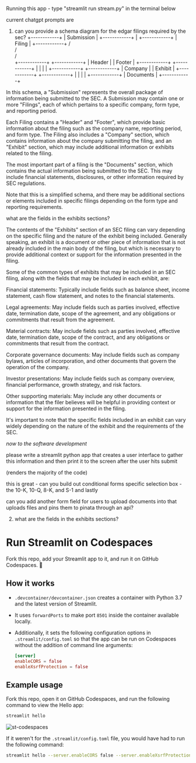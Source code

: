 Running this app - type 
"streamlit run stream.py" in the terminal below

current chatgpt prompts are

1) can you provide a schema diagram for the edgar filings required by the sec?
                       +------------+
                       | Submission |
                       +------------+
                              |
                     +------------+
                     |  Filing    |
                     +------------+
                           /   \
                          /     \
                         /       \
               +------------+ +------------+
               |   Header   | |   Footer   |
               +------------+ +------------+
                     |             |
                     |             |
               +------------+ +------------+
               |   Company  | |   Exhibit  |
               +------------+ +------------+
                     |             |
                     |             |
               +------------+
               |  Documents |
               +------------+

In this schema, a "Submission" represents the overall package of information being submitted to the SEC. A Submission may contain one or more "Filings", each of which pertains to a specific company, form type, and reporting period.

Each Filing contains a "Header" and "Footer", which provide basic information about the filing such as the company name, reporting period, and form type. The Filing also includes a "Company" section, which contains information about the company submitting the filing, and an "Exhibit" section, which may include additional information or exhibits related to the filing.

The most important part of a filing is the "Documents" section, which contains the actual information being submitted to the SEC. This may include financial statements, disclosures, or other information required by SEC regulations.

Note that this is a simplified schema, and there may be additional sections or elements included in specific filings depending on the form type and reporting requirements.

what are the fields in the exhibits sections?

The contents of the "Exhibits" section of an SEC filing can vary depending on the specific filing and the nature of the exhibit being included. Generally speaking, an exhibit is a document or other piece of information that is not already included in the main body of the filing, but which is necessary to provide additional context or support for the information presented in the filing.

Some of the common types of exhibits that may be included in an SEC filing, along with the fields that may be included in each exhibit, are:

Financial statements: Typically include fields such as balance sheet, income statement, cash flow statement, and notes to the financial statements.

Legal agreements: May include fields such as parties involved, effective date, termination date, scope of the agreement, and any obligations or commitments that result from the agreement.

Material contracts: May include fields such as parties involved, effective date, termination date, scope of the contract, and any obligations or commitments that result from the contract.

Corporate governance documents: May include fields such as company bylaws, articles of incorporation, and other documents that govern the operation of the company.

Investor presentations: May include fields such as company overview, financial performance, growth strategy, and risk factors.

Other supporting materials: May include any other documents or information that the filer believes will be helpful in providing context or support for the information presented in the filing.

It's important to note that the specific fields included in an exhibit can vary widely depending on the nature of the exhibit and the requirements of the SEC.

*now to the software development*

please write a streamlit python app that creates a user interface to gather this information and then print it to the screen after the user hits submit 

(renders the majority of the code)

 this is great - can you build out conditional forms specific selection box - the 10-K, 10-Q, 8-K, and S-1
and lastly

can you add another form field for users to upload documents into that uploads files and pins them to pinata through an api?



2) what are the fields in the exhibits sections?


# Run Streamlit on Codespaces

Fork this repo, add your Streamlit app to it, and run it on GitHub Codespaces. :balloon:

## How it works

- `.devcontainer/devcontainer.json` creates a container with Python 3.7 and the latest version of Streamlit.
- It uses `forwardPorts` to make port `8501` inside the container available locally.
- Additionally, it sets the following configuration options in `.streamlit/config.toml` so that the app can be run on Codespaces without the addition of command line arguments:

    ```toml
    [server]
    enableCORS = false
    enableXsrfProtection = false
    ```

## Example usage

Fork this repo, open it on GitHub Codespaces, and run the following command to view the Hello app:

```bash
streamlit hello
```

![st-codespaces](https://user-images.githubusercontent.com/20672874/173758145-674a171a-60de-4850-a30f-ab8b921ffd43.gif)

If it weren't for the `.streamlit/config.toml` file, you would have had to run the following command:

```bash
streamlit hello --server.enableCORS false --server.enableXsrfProtection false
```
